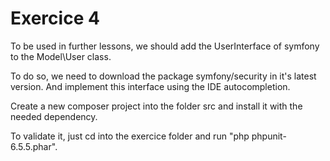 # Exercice 4

To be used in further lessons, we should add the UserInterface of symfony to the Model\User class.

To do so, we need to download the package symfony/security in it's latest version. 
And implement this interface using the IDE autocompletion.

Create a new composer project into the folder src and install it with the needed dependency.

To validate it, just cd into the exercice folder and run "php phpunit-6.5.5.phar".
